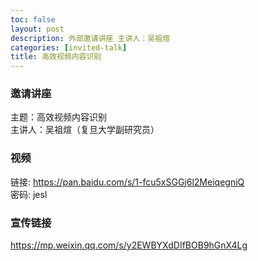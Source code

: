 ```yaml
---
toc: false
layout: post
description: 外部邀请讲座 主讲人：吴祖煊
categories: [invited-talk]
title: 高效视频内容识别
---
```


### 邀请讲座
主题：高效视频内容识别   
主讲人：吴祖煊（复旦大学副研究员）

### 视频
链接: https://pan.baidu.com/s/1-fcu5xSGGj6l2MeiqegniQ  
密码: jesl

### 宣传链接
https://mp.weixin.qq.com/s/y2EWBYXdDIfBOB9hGnX4Lg

